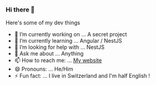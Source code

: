 ### Hi there 👋

Here's some of my dev things

- 🔭 I’m currently working on ... A secret project
- 🌱 I’m currently learning ... Angular / NestJS
- 🤔 I’m looking for help with ... NestJS
- 💬 Ask me about ... Anything
- 📫 How to reach me: ... [My website](https://penkie.ch)
- 😄 Pronouns: ... He/Him
- ⚡ Fun fact: ... I live in Switzerland and I'm half English !
